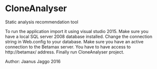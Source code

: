 # CloneAnalyser
Static analysis recommendation tool

To run the application import it using visual studio 2015.
Make sure you have a local SQL server 2008 database installed.
Change the connection string in Web.config to your database.
Make sure you have an active connection to the Betamax server.
You have to have access to http://betamax/ address.
Finally run CloneAnalyser project.

Author: Jaanus Jaggo
2016